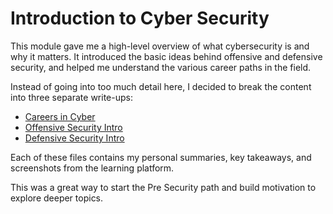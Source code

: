 # Introduction to Cyber Security

This module gave me a high-level overview of what cybersecurity is and why it matters. It introduced the basic ideas behind offensive and defensive security, and helped me understand the various career paths in the field.

Instead of going into too much detail here, I decided to break the content into three separate write-ups:

- [Careers in Cyber](https://github.com/user-attachments/assets/dd1dd269-e4d8-4ddc-8841-abe40a45188c)
- [Offensive Security Intro](https://github.com/user-attachments/assets/a5935732-92d1-47df-94cd-65ec0e58f943)
- [Defensive Security Intro](https://github.com/user-attachments/assets/b19c449b-49fc-4e61-af56-6cdf9c7d3613)

Each of these files contains my personal summaries, key takeaways, and screenshots from the learning platform.

This was a great way to start the Pre Security path and build motivation to explore deeper topics.

